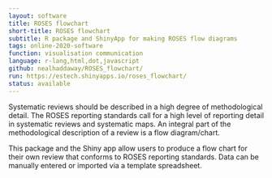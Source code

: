 ```yaml
---
layout: software
title: ROSES flowchart
short-title: ROSES flowchart
subtitle: R package and ShinyApp for making ROSES flow diagrams
tags: online-2020-software
function: visualisation communication
language: r-lang,html,dot,javascript
github: nealhaddaway/ROSES_flowchart/
run: https://estech.shinyapps.io/roses_flowchart/
status: available
---
```

Systematic reviews should be described in a high degree of methodological detail. The ROSES reporting standards call for a high level of reporting detail in systematic reviews and systematic maps. An integral part of the methodological description of a review is a flow diagram/chart.<br> 

This package and the Shiny app allow users to produce a flow chart for their own review that conforms to ROSES reporting standards. Data can be manually entered or imported via a template spreadsheet.